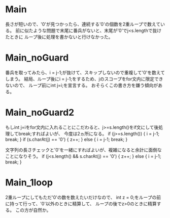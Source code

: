 # Main
長さが短いので、'0'が見つかったら、連続する'0'の個数を2重ループで数えている。
前に似たような問題で末尾に番兵がないと、末尾が'0'でj<s.lengthで抜けたときに
ループ後に処理を書かないと行けなかった。

# Main_noGuard
番兵を取ってみたら、i = j-1;が抜けて、スキップしないので重複して'0'を数えてしまう。
結局、ループ後にi = j-1;をするため、jのスコープをfor文内に限定できないので、
ループ前にint j=i;を宣言する。
おそらくこの書き方を嫌う傾向がある。

# Main_noGuard2
もしint j=iをfor文内に入れることにこだわると、j>=s.length()をif文にして後処理してbreak;すればよいが、
今度は2ヵ所になる。
					if (j>=s.length()) {
						i = j-1;
						break;
					}
					if (s.charAt(j) == '0') {
						z++;
					} else {
						i = j-1;
						break;
					}

文字列の長さチェックと'0'を一緒にすればよいが、複雑になると余計に面倒なことになりそう。
					if (j<s.length() && s.charAt(j) == '0') {
						z++;
					} else {
						i = j-1;
						break;
					}

# Main_1loop
2重ループにしてもただ'0'の数を数えたいだけなので、
int z = 0;をループの前に持って行って、'0'以外のときに精算して、
ループの後でz>0のときに精算する。
この方が自然か。
